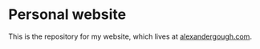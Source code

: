 # Personal website
This is the repository for my website, which lives at [alexandergough.com](alexandergough.com).
